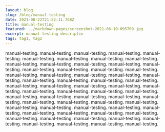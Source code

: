 ```yaml
---
layout: blog
slug: /blog/manual-testing
date: 2021-08-22T21:52:11.768Z
title: manual-testing
featured: ../markdown-pages/screenshot-2021-06-10-095709.jpg
excerpt: manual-testing descriptin
tags: tag1, tag2
---
```

manual-testing. manual-testing. manual-testing. manual-testing. manual-testing. manual-testing. manual-testing. manual-testing. manual-testing. manual-testing. manual-testing. manual-testing. manual-testing. manual-testing. manual-testing. manual-testing. manual-testing. manual-testing. manual-testing. manual-testing. manual-testing. manual-testing. manual-testing. manual-testing. manual-testing. manual-testing. manual-testing. manual-testing. manual-testing. manual-testing. manual-testing. manual-testing. manual-testing. manual-testing. manual-testing. manual-testing. manual-testing. manual-testing. manual-testing. manual-testing. manual-testing. manual-testing. manual-testing. manual-testing. manual-testing. manual-testing. manual-testing. manual-testing. manual-testing. manual-testing. manual-testing. manual-testing. manual-testing. manual-testing. manual-testing. manual-testing. manual-testing. manual-testing. manual-testing. manual-testing. manual-testing. manual-testing. manual-testing.